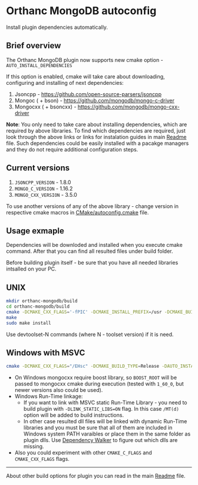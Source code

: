 # Orthanc MongoDB autoconfig

Install plugin dependencies automatically.

## Brief overview

The Orthanc MongoDB plugin now supports new cmake option - ```AUTO_INSTALL_DEPENDENCIES```

If this option is enabled, cmake will take care about downloading, configuring and installing of next dependencies:
1. Jsoncpp - https://github.com/open-source-parsers/jsoncpp
2. Mongoc ( + bson) - https://github.com/mongodb/mongo-c-driver
3. Mongocxx ( + bsoncxx) - https://github.com/mongodb/mongo-cxx-driver

**Note**: You only need to take care about installing dependencies, which are required by above libraries. To find which dependencies are required, just look through the above links or links for instalation guides in main [Readme](https://github.com/Doc-Cirrus/orthanc-mongodb) file. Such dependencies could be easily installed with a pacakge managers and they do not require additional configuration steps.

## Current versions

1. ```JSONCPP_VERSION``` - 1.8.0
2. ```MONGO_C_VERSION``` - 1.16.2
3. ```MONGO_CXX_VERSION``` - 3.5.0

To use another versions of any of the above library - change version in respective cmake macros in [CMake/autoconfig.cmake](https://github.com/andrewDubyk/orthanc-mongodb/blob/Orthanc-1.5.7/CMake/autoconfig.cmake) file.

## Usage exmaple

Dependencies will be downloded and installed when you execute cmake command. After that you can find all resulted files under build folder.

Before building plugin itself - be sure that you have all needed libraries intsalled on your PC.

## UNIX

```bash
mkdir orthanc-mongodb/build
cd orthanc-mongodb/build
cmake -DCMAKE_CXX_FLAGS='-fPIC' -DCMAKE_INSTALL_PREFIX=/usr -DCMAKE_BUILD_TYPE=Release -DORTHANC_ROOT=<path_to_orthanc_root> -DAUTO_INSTALL_DEPENDENCIES=ON ..
make
sudo make install
```
Use devtoolset-N commands (where N - toolset version) if it is need.

## Windows with MSVC

```bash
cmake -DCMAKE_CXX_FLAGS="/EHsc" -DCMAKE_BUILD_TYPE=Release -DAUTO_INSTALL_DEPENDENCIES=ON -DORTHANC_ROOT=<path_to_orthanc_root> -DBOOST_ROOT=<path_to_boost_folder> ..
```

* On Windows mongocxx require boost library, so ```BOOST_ROOT``` will be passed to mongocxx cmake during execution (tested with ```1_60_0```, but newer versions also could be used).
* Windows Run-Time linkage:
    * If you want to link with MSVC static Run-Time Library - you need to build plugin with ```-DLINK_STATIC_LIBS=ON``` flag. In this case ```/MT(d)``` option will be added to build instructions.
    * In other case resulted dll files will be linked with dynamic Run-Time libraries and you must be sure that all of them are included in Windows system PATH varaibles or place them in the same folder as plugin dlls. Use [Dependency Walker](https://www.dependencywalker.com/) to figure out which dlls are missing.
* Also you could experiment with other ```CMAKE_C_FLAGS``` and ```CMAKE_CXX_FLAGS``` flags.

---
About other build options for plugin you can read in the main [Readme](https://github.com/Doc-Cirrus/orthanc-mongodb) file.